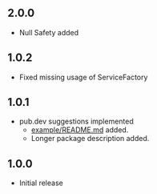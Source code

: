 ## 2.0.0
- Null Safety added

## 1.0.2
- Fixed missing usage of ServiceFactory<T>

## 1.0.1

- pub.dev suggestions implemented
  - [example/README.md](example/README.md) added.
  - Longer package description added.

## 1.0.0

- Initial release